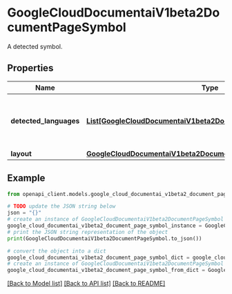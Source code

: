 # GoogleCloudDocumentaiV1beta2DocumentPageSymbol

A detected symbol.

## Properties

Name | Type | Description | Notes
------------ | ------------- | ------------- | -------------
**detected_languages** | [**List[GoogleCloudDocumentaiV1beta2DocumentPageDetectedLanguage]**](GoogleCloudDocumentaiV1beta2DocumentPageDetectedLanguage.md) | A list of detected languages together with confidence. | [optional] 
**layout** | [**GoogleCloudDocumentaiV1beta2DocumentPageLayout**](GoogleCloudDocumentaiV1beta2DocumentPageLayout.md) |  | [optional] 

## Example

```python
from openapi_client.models.google_cloud_documentai_v1beta2_document_page_symbol import GoogleCloudDocumentaiV1beta2DocumentPageSymbol

# TODO update the JSON string below
json = "{}"
# create an instance of GoogleCloudDocumentaiV1beta2DocumentPageSymbol from a JSON string
google_cloud_documentai_v1beta2_document_page_symbol_instance = GoogleCloudDocumentaiV1beta2DocumentPageSymbol.from_json(json)
# print the JSON string representation of the object
print(GoogleCloudDocumentaiV1beta2DocumentPageSymbol.to_json())

# convert the object into a dict
google_cloud_documentai_v1beta2_document_page_symbol_dict = google_cloud_documentai_v1beta2_document_page_symbol_instance.to_dict()
# create an instance of GoogleCloudDocumentaiV1beta2DocumentPageSymbol from a dict
google_cloud_documentai_v1beta2_document_page_symbol_from_dict = GoogleCloudDocumentaiV1beta2DocumentPageSymbol.from_dict(google_cloud_documentai_v1beta2_document_page_symbol_dict)
```
[[Back to Model list]](../README.md#documentation-for-models) [[Back to API list]](../README.md#documentation-for-api-endpoints) [[Back to README]](../README.md)


